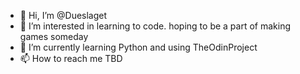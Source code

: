 - 👋 Hi, I’m @Dueslaget
- 👀 I’m interested in learning to code. hoping to be a part of making games someday
- 🌱 I’m currently learning Python and using TheOdinProject
- 📫 How to reach me TBD

<!---
Dueslaget/Dueslaget is a ✨ special ✨ repository because its `README.md` (this file) appears on your GitHub profile.
You can click the Preview link to take a look at your changes.
--->
